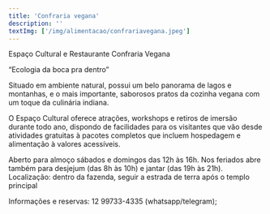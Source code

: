 ```yaml
---
title: 'Confraria vegana'
description: ''
textImg: ['/img/alimentacao/confrariavegana.jpeg']
---
```

Espaço Cultural e Restaurante Confraria Vegana

“Ecologia da boca pra dentro”

Situado em ambiente natural, possui um belo panorama de lagos e montanhas, e o mais importante, saborosos pratos da cozinha vegana com um toque da culinária indiana.

O Espaço Cultural oferece atrações, workshops e retiros de imersão durante todo ano, dispondo de facilidades para os visitantes que vão desde atividades gratuitas à pacotes completos que incluem hospedagem e alimentação à valores acessíveis.

Aberto para almoço sábados e domingos das 12h às 16h. Nos feriados abre também para desjejum (das 8h às 10h) e jantar (das 19h às 21h). 
Localização: dentro da fazenda, seguir a estrada de terra após o templo principal

Informações e reservas:
12 99733-4335 (whatsapp/telegram);
